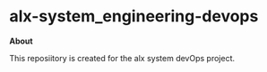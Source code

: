 # alx-system_engineering-devops
__About__


This reposiitory is created for the  alx system devOps project.


